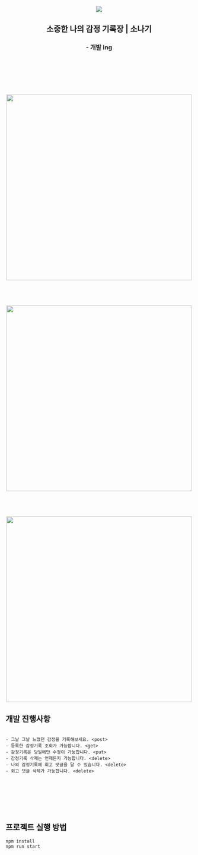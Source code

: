 <div align="center">

<img src="https://user-images.githubusercontent.com/94429667/210610478-c4f1f5c9-a194-43f1-800e-369134d2c0c0.png">


<h2>소중한 나의 감정 기록장 | 소나기</h2>
<h3>- 개발 ing</h3>

</br></br></br></br></br>

<img width="500" src="https://user-images.githubusercontent.com/94429667/210626391-7185ec71-369e-4824-834f-070e73fb2f8b.png">
</br></br></br></br></br>
<img width="500" src="https://user-images.githubusercontent.com/94429667/210624097-ec211738-7379-40ce-8c8b-8b9c2b8c2b56.png">
</br></br></br></br></br>
<img width="500" src="https://user-images.githubusercontent.com/94429667/210624535-779dd37d-89ed-4266-a5ce-933c31982e5e.png">
</div>



## 개발 진행사항
```

- 그날 그날 느꼈던 감정을 기록해보세요. <post>
- 등록한 감정기록 조회가 가능합니다. <get>
- 감정기록은 당일에만 수정이 가능합니다. <put>
- 감정기록 삭제는 언제든지 가능합니다. <delete>
- 나의 감정기록에 회고 댓글을 달 수 있습니다. <delete>
- 회고 댓글 삭제가 가능합니다. <delete>

```

</br></br></br></br></br>



## 프로젝트 실행 방법

```
npm install
npm run start
```

